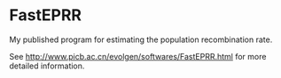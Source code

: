 # FastEPRR
My published program for estimating the population recombination rate.

See http://www.picb.ac.cn/evolgen/softwares/FastEPRR.html for more detailed information.
